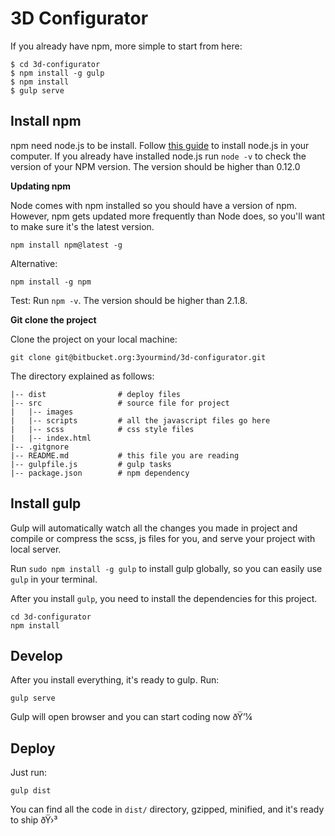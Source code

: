 # 3D Configurator



If you already have npm, more simple to start from here:

```
$ cd 3d-configurator
$ npm install -g gulp
$ npm install
$ gulp serve
```

## Install npm

npm need node.js to be install. Follow [this guide](https://docs.npmjs.com/getting-started/installing-node) to install node.js in your computer. If you already have installed node.js run `node -v` to check the version of your NPM version. The version should be higher than 0.12.0

**Updating npm**

Node comes with npm installed so you should have a version of npm. However, npm gets updated more frequently than Node does, so you'll want to make sure it's the latest version.

```
npm install npm@latest -g
```
Alternative:
```
npm install -g npm

```
Test: Run `npm -v`. The version should be higher than 2.1.8.

**Git clone the project**

Clone the project on your local machine:

```
git clone git@bitbucket.org:3yourmind/3d-configurator.git
```

The directory explained as follows:

```
|-- dist                # deploy files 
|-- src                 # source file for project
|   |-- images          
|   |-- scripts         # all the javascript files go here
|   |-- scss            # css style files
|   |-- index.html 
|-- .gitgnore
|-- README.md           # this file you are reading
|-- gulpfile.js         # gulp tasks
|-- package.json        # npm dependency 

```

## Install gulp

Gulp will automatically watch all the changes you made in project and compile or compress the scss, js files for you, and serve your project with local server. 

Run `sudo npm install -g gulp` to install gulp globally, so you can easily use `gulp` in your terminal.

After you install `gulp`, you need to install the dependencies for this project. 

```
cd 3d-configurator
npm install
```

## Develop

After you install everything, it's ready to gulp. Run:

```
gulp serve
```

Gulp will open browser and you can start coding now ðŸ’¼

## Deploy

Just run:

```
gulp dist
```

You can find all the code in `dist/` directory, gzipped, minified, and it's ready to ship ðŸ›³
